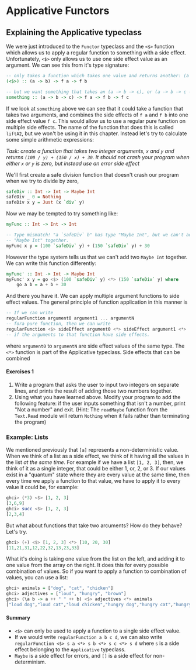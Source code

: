 # Applicative Functors

## Explaining the Applicative typeclass

We were just introduced to the `Functor` typeclass and the `<$>` function which allows us to apply a regular function to something with a side effect. Unfortunately, `<$>` only allows us to use one side effect value as an argument. We can see this from it's type signature:

```haskell
-- only takes a function which takes one value and returns another: (a -> b)
(<$>) :: (a -> b) -> f a -> f b

-- but we want something that takes an (a -> b -> c), or (a -> b -> c -> d) or longer.
something :: (a -> b -> c) -> f a -> f b -> f c
```

If we look at `something` above we can see that it could take a function that takes two arguments, and combines the side effects of `f a` and `f b` into one side effect value `f c`. This would allow us to use a regular pure function on multiple side effects. The name of the function that does this is called `liftA2`, but we won't be using it in this chapter. Instead let's try to calculate some simple arithmetic expressions:

*Task: create a function that takes two integer arguments, `x` and `y` and returns `(100 / y) + (150 / x) + 30`. It should not crash your program when either `x` or `y` is zero, but instead use an error side effect*

We'll first create a safe division function that doesn't crash our program when we try to divide by zero,

```haskell
safeDiv :: Int -> Int -> Maybe Int
safeDiv _ 0 = Nothing
safeDiv x y = Just (x `div` y)
```

Now we may be tempted to try something like:

```haskell
myFunc :: Int -> Int -> Int

-- Type mismatch! "a `safeDiv` b" has type "Maybe Int", but we can't add two
-- "Maybe Int" together.
myFunc x y = (100 `safeDiv` y) + (150 `safeDiv` y) + 30
```

However the type system tells us that we can't add two `Maybe Int` together. We can write this function differently:

```haskell
myFunc' :: Int -> Int -> Maybe Int
myFunc' x y = go <$> (100 `safeDiv` y) <*> (150 `safeDiv` y) where
    go a b = a + b + 30
```

And there you have it. We can apply multiple argument functions to side effect values. The general principle of function application in this manner is

```haskell
-- If we can write
regularFunction argument0 argument1 ... argumentN
-- fora pure function, then we can write
regularFunction <$> sideEffect argument0 <*> sideEffect argument1 <*> ... <*> sideEffect argumentN
-- if the arguments to that function have side effects.
```

where `argument0` to `argumentN` are side effect values of the same type. The `<*>` function is part of the Applicative typeclass. Side effects that can be combined

#### Exercises 1

1. Write a program that asks the user to input two integers on separate lines, and prints the result of adding those two numbers together.
1. Using what you have learned above. Modify your program to add the following feature: if the user inputs something that isn't a number, print "Not a number" and exit. (Hint: The `readMaybe` function from the `Text.Read` module will return `Nothing` when it fails rather than terminating the program)

### Example: Lists

We mentioned previously that `[a]` represents a non-deterministic value. When we think of a list as a side effect, we think of it having all the values in the list *at the same time*. For example if we have a list `[1, 2, 3]`, then, we think of it as a single integer, that could be either 1, or, 2, or 3. If our values exist in a "quantum" state where they are every value at the same time, then every time we apply a function to that value, we have to apply it to every value it could be, for example:

```haskell
ghci> (*3) <$> [1, 2, 3]
[3,6,9]
ghci> succ <$> [1, 2, 3]
[2,3,4]
```

But what about functions that take two arcuments? How do they behave? Let's try.

```haskell
ghci> (+) <$> [1, 2, 3] <*> [10, 20, 30]
[11,21,31,12,22,32,13,23,33]
```

What it's doing is taking one value from the list on the left, and adding it to one value from the array on the right. It does this for every possible combination of values. So if you want to apply a function to combination of values, you can use a list:

```haskell
ghci> animals = ["dog", "cat", "chicken"]
ghci> adjectives = ["loud", "hungry", "brown"]
ghci> (\a b -> a ++ " " ++ b) <$> adjectives <*> animals
["loud dog","loud cat","loud chicken","hungry dog","hungry cat","hungry chicken","brown dog","brown cat","brown chicken"]
```

#### Summary

* `<$>` can only be used to apply a function to a single side effect value.
* If we would write `regularFunction a b c d`, we can also write `regularFunction <$> s a <*> s b <*> s c <*> s d` where `s` is a side effect belonging to the `Applicative` typeclass.
* `Maybe` is a side effect for errors, and `[]` is a side effect for non-determinism.
